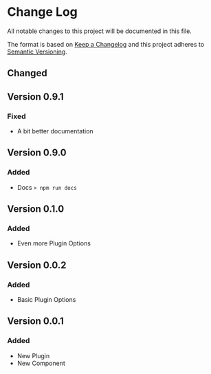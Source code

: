 # Change Log

All notable changes to this project will be documented in this file.

The format is based on [Keep a Changelog](http://keepachangelog.com/)
and this project adheres to [Semantic Versioning](http://semver.org/).

## Changed

## Version 0.9.1

### Fixed

- A bit better documentation

## Version 0.9.0

### Added

- Docs `> npm run docs`

## Version 0.1.0

### Added

- Even more Plugin Options

## Version 0.0.2

### Added

- Basic Plugin Options

## Version 0.0.1

### Added

- New Plugin
- New Component
